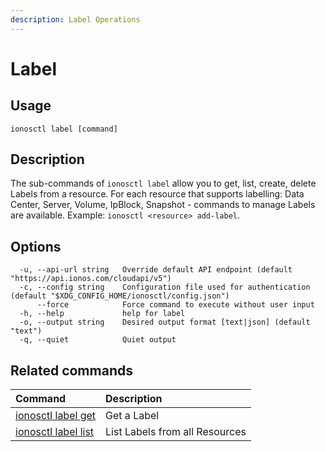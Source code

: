 ```yaml
---
description: Label Operations
---
```


# Label

## Usage

```text
ionosctl label [command]
```

## Description

The sub-commands of `ionosctl label` allow you to get, list, create, delete Labels from a resource. For each resource that supports labelling: Data Center, Server, Volume, IpBlock, Snapshot - commands to manage Labels are available. Example: `ionosctl <resource> add-label`.

## Options

```text
  -u, --api-url string   Override default API endpoint (default "https://api.ionos.com/cloudapi/v5")
  -c, --config string    Configuration file used for authentication (default "$XDG_CONFIG_HOME/ionosctl/config.json")
      --force            Force command to execute without user input
  -h, --help             help for label
  -o, --output string    Desired output format [text|json] (default "text")
  -q, --quiet            Quiet output
```

## Related commands

| Command | Description |
| :--- | :--- |
| [ionosctl label get](get.md) | Get a Label |
| [ionosctl label list](list.md) | List Labels from all Resources |

